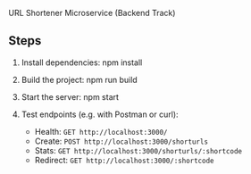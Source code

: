 URL Shortener Microservice (Backend Track)

## Steps

1. Install dependencies:
	npm install

2. Build the project:
	npm run build

3. Start the server:
	npm start

4. Test endpoints (e.g. with Postman or curl):
	- Health: `GET http://localhost:3000/`
	- Create: `POST http://localhost:3000/shorturls`
	- Stats: `GET http://localhost:3000/shorturls/:shortcode`
	- Redirect: `GET http://localhost:3000/:shortcode`